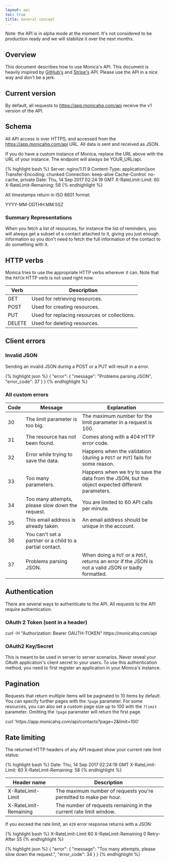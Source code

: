 ```yaml
---
layout: api
toc: true
title: General concept
---
```


Note: the API is in alpha mode at the moment. It's not considered to be production
ready and we will stabilize it over the next months.

## Overview

This document describes how to use Monica's API. This document is heavily
inspired by [GitHub's](https://developer.github.com/v3) and
[Stripe's](https://stripe.com/docs/api) API. Please use the API in a nice way
and don't be a jerk.

## Current version

By default, all requests to <url>https://app.monicahq.com/api</url> receive the
v1 version of the API.

## Schema

All API access is over HTTPS, and accessed from the
<url>https://app.monicahq.com/api</url> URL. All data is sent and received as
JSON.

If you do have a custom instance of Monica, replace the URL above with the URL
of your instance. The endpoint will always be <url>YOUR_URL/api</url>.

{% highlight bash %}
Server: nginx/1.11.9
Content-Type: application/json
Transfer-Encoding: chunked
Connection: keep-alive
Cache-Control: no-cache, private
Date: Thu, 14 Sep 2017 02:24:19 GMT
X-RateLimit-Limit: 60
X-RateLimit-Remaining: 58
{% endhighlight %}

All timestamps return in ISO 8601 format:

<url>
YYYY-MM-DDTHH:MM:SSZ
</url>

### Summary Representations

When you fetch a list of resources, for instance the list of reminders, you will
always get a subset of a contact attached to it, giving you just enough
information so you don't need to fetch the full information of the contact to do
something with it.

## HTTP verbs

Monica tries to use the appropriate HTTP verbs wherever it can. Note that the
`PATCH` HTTP verb is not used right now.

| Verb | Description |
| ---- | ----------- |
| GET | Used for retrieving resources. |
| POST | Used for creating resources. |
| PUT | Used for replacing resources or collections. |
| DELETE | Used for deleting resources. |

## Client errors

### Invalid JSON

Sending an invalid JSON during a POST or a PUT will result in a error.

{% highlight json %}
{
  "error": {
    "message": "Problems parsing JSON",
    "error_code": 37
  }
}
{% endhighlight %}

### All custom errors

| Code | Message | Explanation |
| ---- | ----------- | ----------- |
| 30 | The limit parameter is too big. | The maximum number for the limit parameter in a request is 100. |
| 31 | The resource has not been found. | Comes along with a 404 HTTP error code. |
| 32 | Error while trying to save the data. | Happens when the validation (during a `POST` or `PUT`) fails for some reason. |
| 33 | Too many parameters. | Happens when we try to save the data from the JSON, but the object expected different parameters. |
| 34 | Too many attempts, please slow down the request. | You are limited to 60 API calls per minute. |
| 35 | This email address is already taken. | An email address should be unique in the account. |
| 36 | You can't set a partner or a child to a partial contact. | |
| 37 | Problems parsing JSON. | When doing a `PUT` or a `POST`, returns an error if the JSON is not a valid JSON or badly formatted. |

## Authentication

There are several ways to authenticate to the API. All requests to the API require authentication.

### OAuth 2 Token (sent in a header)

<url>
  curl -H "Authorization: Bearer OAUTH-TOKEN" https://monicahq.com/api
</url>

### OAuth2 Key/Secret

This is meant to be used in server to server scenarios. Never reveal your OAuth
application's client secret to your users. To use this authentication method,
you need to first register an application in your Monica's instance.

## Pagination

Requests that return multiple items will be paginated to 10 items by default.
You can specify further pages with the `?page` parameter. For some resources,
you can also set a custom page size up to 100 with the `?limit` parameter.
Omitting the `?page` parameter will return the first page.

<url>
curl 'https://app.monicahq.com/api/contacts?page=2&limit=100'
</url>

## Rate limiting

The returned HTTP headers of any API request show your current rate limit status:

{% highlight bash %}
Date: Thu, 14 Sep 2017 02:24:19 GMT
X-RateLimit-Limit: 60
X-RateLimit-Remaining: 58
{% endhighlight %}

| Header name | Description |
| ----------- | ----------- |
| X-RateLimit-Limit | The maximum number of requests you're permitted to make per hour. |
| X-RateLimit-Remaining | The number of requests remaining in the current rate limit window. |

If you exceed the rate limit, an `429` error response returns with a JSON:

{% highlight bash %}
X-RateLimit-Limit   60
X-RateLimit-Remaining   0
Retry-After 55
{% endhighlight %}

{% highlight json %}
{
    "error": {
        "message": "Too many attempts, please slow down the request.",
        "error_code": 34
    }
}
{% endhighlight %}

